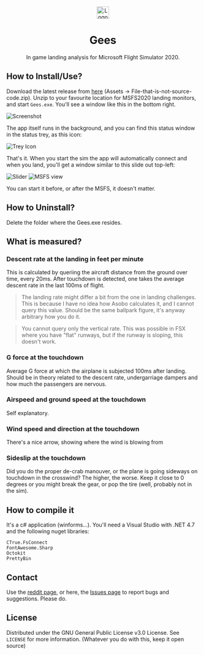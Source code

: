 <!-- PROJECT LOGO -->
<br />
<p align="center">
  <img src="https://github.com/scelts/msfslandingrate/blob/master/Icons/icon.png" alt="Logo" width="32" height="32">

  <h1 align="center">Gees</h3>

  <p align="center">
  In game landing analysis for Microsoft Flight Simulator 2020.
</p>


## How to Install/Use?
Download the latest release from [here](https://github.com/scelts/msfslandingrate/releases) (Assets -> File-that-is-not-source-code.zip). Unzip to your favourite location for MSFS2020 landing monitors, and start ```Gees.exe```. 
You'll see a window like this in the bottom right. 

![Screenshot](https://github.com/scelts/msfslandingrate/blob/master/img/app_screenshot.png "App screenshot")

The app itself runs in the background, and you can find this status window in the status trey, as this icon:

![Trey Icon](https://github.com/scelts/msfslandingrate/blob/master/img/tray_icon.png "Trey icon")

That's it. When you start the sim the app will automatically connect and when you land, you'll get a window similar to this slide out top-left:

![Slider](https://github.com/scelts/msfslandingrate/blob/master/img/slider.png "Slider")
![MSFS view](https://github.com/scelts/msfslandingrate/blob/master/img/ingame.png "MSFS view")

You can start it before, or after the MSFS, it doesn't matter.

## How to Uninstall?
Delete the folder where the Gees.exe resides.
## What is measured?
### Descent rate at the landing in feet per minute
This is calculated by queriing the aircraft distance from the ground over time, every 20ms. After touchdown is detected, one takes the average descent rate in the last 100ms of flight.
> The landing rate might differ a bit from the one in landing challenges. This is because I have no idea how Asobo calculates it, and I cannot query this value. Should be the same ballpark figure, it's anyway arbitrary how you do it.

> You cannot query only the vertical rate. This was possible in FSX where you have "flat" runways, but if the runway is sloping, this doesn't work. 
### G force at the touchdown
Average G force at which the airplane is subjected 100ms after landing. Should be in theory related to the descent rate, undergarriage dampers and how much the passengers are nervous.
### Airspeed and ground speed at the touchdown
Self explanatory.
### Wind speed and direction at the touchdown
There's a nice arrow, showing where the wind is blowing from
### Sideslip at the touchdown
Did you do the proper de-crab manouver, or the plane is going sideways on touchdown in the crosswind? The higher, the worse. Keep it close to 0 degrees or you might break the gear, or pop the tire (well, probably not in the sim).

## How to compile it
It's a c# application (winforms...). You'll need a Visual Studio with .NET 4.7 and the following nuget libraries:
```
CTrue.FsConnect
FontAwesome.Sharp
Octokit
PrettyBin
```
## Contact
Use the [reddit page](https://www.reddit.com/r/MSFS2020LandingRate), or here, the [Issues page](https://github.com/scelts/msfslandingrate/issues) to report bugs and suggestions. Please do.


## License
Distributed under the GNU General Public License v3.0 License. See `LICENSE` for more information. (Whatever you do with this, keep it open source)

